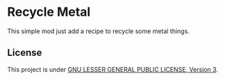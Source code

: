 # Recycle Metal

This simple mod just add a recipe to recycle some metal things.


## License

This project is under [GNU LESSER GENERAL PUBLIC LICENSE, Version 3](./LICENSE).
